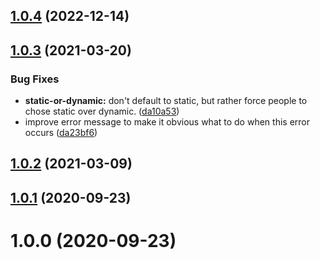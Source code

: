 ## [1.0.4](https://github.com/taliesins/terraform-provider-hyperv/compare/v1.0.3...v1.0.4) (2022-12-14)



## [1.0.3](https://github.com/taliesins/terraform-provider-hyperv/compare/v1.0.2...v1.0.3) (2021-03-20)


### Bug Fixes

* **static-or-dynamic:** don't default to static, but rather force people to chose static over dynamic. ([da10a53](https://github.com/taliesins/terraform-provider-hyperv/commit/da10a536792f8f3cecba6c988c011eff65866812))
* improve error message to make it obvious what to do when this error occurs ([da23bf6](https://github.com/taliesins/terraform-provider-hyperv/commit/da23bf6c7acde50fbe3bc14b2a7d5a4f0b96f3e1))



## [1.0.2](https://github.com/taliesins/terraform-provider-hyperv/compare/v1.0.1...v1.0.2) (2021-03-09)



## [1.0.1](https://github.com/taliesins/terraform-provider-hyperv/compare/v1.0.0...v1.0.1) (2020-09-23)



# 1.0.0 (2020-09-23)



